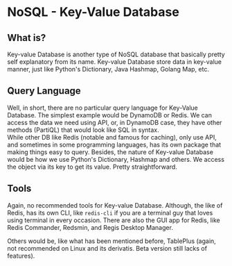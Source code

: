 # NoSQL - Key-Value Database

## What is?
Key-value Database is another type of NoSQL database that basically pretty self explanatory from its name. Key-value Database store data in key-value manner, just like Python's Dictionary, Java Hashmap, Golang Map, etc. 

## Query Language
Well, in short, there are no particular query language for Key-Value Database. The simplest example would be DynamoDB or Redis. We can access the data we need using API, or, in DynamoDB case, they have other methods (PartiQL) that would look like SQL in syntax. <br>
While other DB like Redis (notable and famous for caching), only use API, and sometimes in some programming languages, has its own package that making things easy to query. Besides, the nature of Key-value Database would be how we use Python's Dictionary, Hashmap and others. We access the object via its key to get its value. Pretty straightforward.

## Tools
Again, no recommended tools for Key-value Database. Although, the like of Redis, has its own CLI, like `redis-cli` if you are a terminal guy that loves using terminal in every occasion. There are also the GUI app for Redis, like Redis Commander, Redsmin, and Regis Desktop Manager.

Others would be, like what has been mentioned before, TablePlus (again, not recommended on Linux and its derivatis. Beta version still lacks of features). 